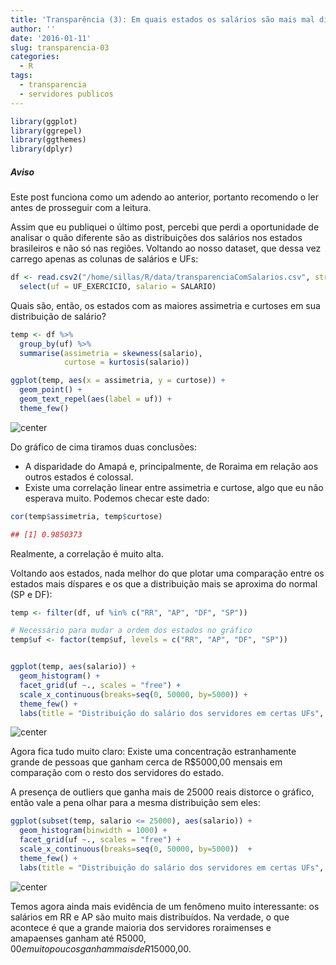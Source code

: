 ```yaml
---
title: 'Transparência (3): Em quais estados os salários são mais mal distribuídos?'
author: ''
date: '2016-01-11'
slug: transparencia-03
categories:
  - R
tags:
  - transparencia
  - servidores publicos
---
```


```r
library(ggplot)
library(ggrepel)
library(ggthemes)
library(dplyr)
```

##### Aviso

Este post funciona como um adendo ao anterior, portanto recomendo o ler antes de prosseguir com a leitura.

Assim que eu publiquei o último post, percebi que perdi a oportunidade de analisar o quão diferente são as distribuições dos salários nos estados brasileiros e não só nas regiões. Voltando ao nosso dataset, que dessa vez carrego apenas as colunas de salários e UFs:



```r
df <- read.csv2("/home/sillas/R/data/transparenciaComSalarios.csv", stringsAsFactors = FALSE) %>%
  select(uf = UF_EXERCICIO, salario = SALARIO)
```

Quais são, então, os estados com as maiores assimetria e curtoses em sua distribuição de salário?


```r
temp <- df %>%
  group_by(uf) %>%
  summarise(assimetria = skewness(salario),
            curtose = kurtosis(salario))

ggplot(temp, aes(x = assimetria, y = curtose)) +
  geom_point() +
  geom_text_repel(aes(label = uf)) +
  theme_few()
```

![center](/figs/transparenciaParte3/unnamed-chunk-3-1.png) 

Do gráfico de cima tiramos duas conclusões:  
* A disparidade do Amapá e, principalmente, de Roraima em relação aos outros estados é colossal.
* Existe uma correlação linear entre assimetria e curtose, algo que eu não esperava muito. Podemos checar este dado:


```r
cor(temp$assimetria, temp$curtose)
```



```r
## [1] 0.9850373
```

Realmente, a correlação é muito alta.

Voltando aos estados, nada melhor do que plotar uma comparação entre os estados mais díspares e os que a distribuição mais se aproxima do normal (SP e DF):


```r
temp <- filter(df, uf %in% c("RR", "AP", "DF", "SP"))

# Necessário para mudar a ordem dos estados no gráfico
temp$uf <- factor(temp$uf, levels = c("RR", "AP", "DF", "SP"))  


ggplot(temp, aes(salario)) +
  geom_histogram() +
  facet_grid(uf ~., scales = "free") +
  scale_x_continuous(breaks=seq(0, 50000, by=5000)) +
  theme_few() +
  labs(title = "Distribuição do salário dos servidores em certas UFs", x = "Faixa salarial", y = "Frequência")
```

![center](/figs/transparenciaParte3/unnamed-chunk-5-1.png) 

Agora fica tudo muito claro: Existe uma concentração estranhamente grande de pessoas que ganham cerca de R$5000,00 mensais em comparação com o resto dos servidores do estado.

A presença de outliers que ganha mais de 25000 reais distorce o gráfico, então vale a pena olhar para a mesma distribuição sem eles:


```r
ggplot(subset(temp, salario <= 25000), aes(salario)) +
  geom_histogram(binwidth = 1000) +
  facet_grid(uf ~., scales = "free") +
  scale_x_continuous(breaks=seq(0, 50000, by=5000))  +
  theme_few() +
  labs(title = "Distribuição do salário dos servidores em certas UFs", x = "Faixa salarial", y = "Frequência")
```

![center](/figs/transparenciaParte3/unnamed-chunk-6-1.png) 

Temos agora ainda mais evidência de um fenômeno muito interessante: os salários em RR e AP são muito mais distribuídos. Na verdade, o que acontece é que a grande maioria dos servidores roraimenses e amapaenses ganham até R$5000,00 e muito poucos ganham mais de R$15000,00.

